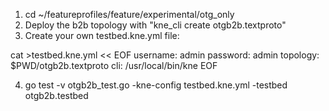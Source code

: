 1. cd ~/featureprofiles/feature/experimental/otg_only
2. Deploy the b2b topology with "kne_cli create otgb2b.textproto"
3. Create your own testbed.kne.yml file:

cat >testbed.kne.yml << EOF
username: admin
password: admin
topology: $PWD/otgb2b.textproto
cli: /usr/local/bin/kne
EOF

4. go test -v otgb2b_test.go -kne-config testbed.kne.yml -testbed otgb2b.testbed
